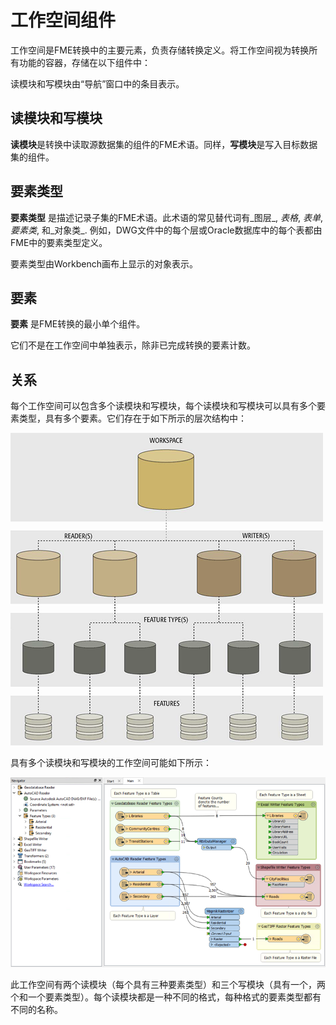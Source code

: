 # 工作空间组件

工作空间是FME转换中的主要元素，负责存储转换定义。将工作空间视为转换所有功能的容器，存储在以下组件中：

读模块和写模块由“导航”窗口中的条目表示。

## 读模块和写模块

**读模块**是转换中读取源数据集的组件的FME术语。同样，**写模块**是写入目标数据集的组件。

## 要素类型

**要素类型** 是描述记录子集的FME术语。此术语的常见替代词有_图层_, _表格_, _表单_, _要素类_, 和_对象类_. 例如，DWG文件中的每个层或Oracle数据库中的每个表都由FME中的要素类型定义。

要素类型由Workbench画布上显示的对象表示。

## 要素

**要素** 是FME转换的最小单个组件。

它们不是在工作空间中单独表示，除非已完成转换的要素计数。

## 关系

每个工作空间可以包含多个读模块和写模块，每个读模块和写模块可以具有多个要素类型，具有多个要素。它们存在于如下所示的层次结构中：

![](../.gitbook/assets/img3.001.translationcomponentssmall.png)

具有多个读模块和写模块的工作空间可能如下所示：

![](../.gitbook/assets/img3.001c.demoworkspacesmall.png)

此工作空间有两个读模块（每个具有三种要素类型）和三个写模块（具有一个，两个和一个要素类型）。每个读模块都是一种不同的格式，每种格式的要素类型都有不同的名称。

